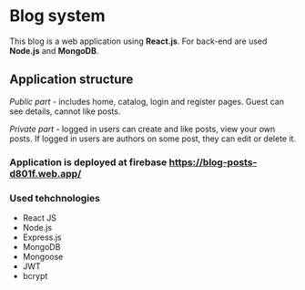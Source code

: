 # Blog system 

This blog is a web application using **React.js**. For back-end are used **Node.js** and **MongoDB**.

## Application structure
 
  *Public part* - includes home, catalog, login and register pages. Guest can see details, cannot like posts.
  
  *Private part* - logged in users can create and like posts, view your own posts. If logged in users are authors on some post, they can edit or delete it.
  
   
### Application is deployed at firebase  <https://blog-posts-d801f.web.app/> 


### Used tehchnologies 
 - React JS
 - Node.js
 - Express.js
 - MongoDB
 - Mongoose
 - JWT
 - bcrypt




